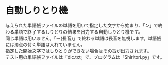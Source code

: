 # 自動しりとり機
与えられた単語帳ファイルの単語を用いて指定した文字から始まり、「ン」で終わる単語で終了するしりとりの結果を出力する自動しりとり機です。  
同じ単語は用いません。「ー(長音)」で終わる単語は長音を無視します。単語帳には濁点の付く単語は入れていません。  
指定した開始文字ではしりとりができない場合はその旨が出力されます。  
テスト用の単語帳ファイルは「dic.txt」で、プログラムは「Shiritori.py」です。
